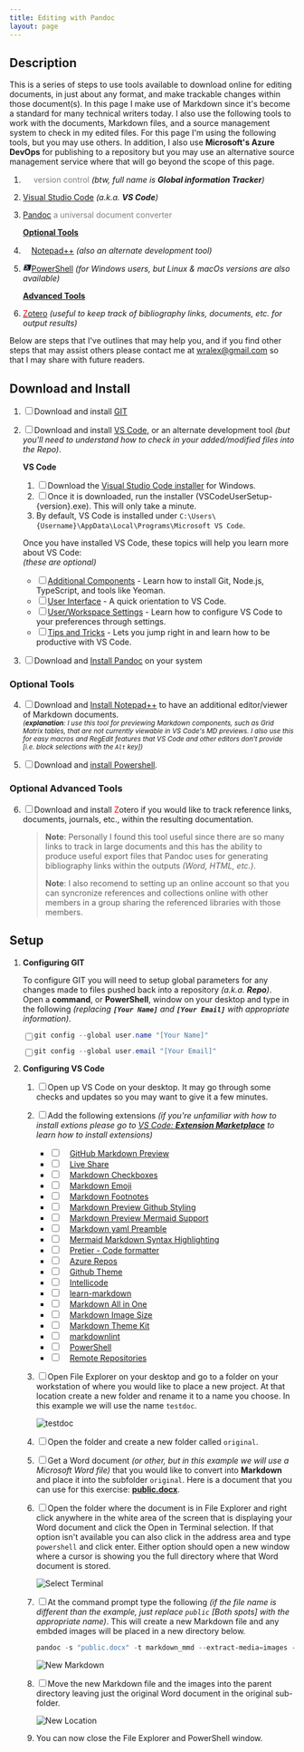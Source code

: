 ```yaml
---
title: Editing with Pandoc
layout: page
---
```

## Description

This is a series of steps to use tools available to download online for
editing documents, in just about any format, and make trackable changes
within those document(s). In this page I make use of Markdown since it's become a
standard for many technical writers today. I also use the following tools to
work with the documents, Markdown files, and a source management system to check
in my edited files. For this page I'm using the following tools, but you may use
others. In addition, I also use **Microsoft's Azure DevOps** for publishing to a
repository but you may use an alternative source management service where that
will go beyond the scope of this page.

1. [<img src="https://git-scm.com/images/logo@2x.png" height="15"/>][GIT]
   <span style="color: grey;">version control</span>
   _(btw, full name is **Global information Tracker**)_
1. [Visual Studio Code] _(a.k.a. **VS Code**)_
1. [Pandoc] <span style="color: grey;">a universal document converter</span>

   **<u>Optional Tools</u>**

1. [<img
   src="https://notepad-plus-plus.org/images/logo.svg"
   height="15" />Notepad++][Notepad++] _(also an alternate development tool)_
1. [<img src="data:image/jpeg;base64,/9j/4AAQSkZJRgABAQAAAQABAAD/2wCEAAYGBgYHBgc
   ICAcKCwoLCg8ODAwODxYQERAREBYiFRkVFRkVIh4kHhweJB42KiYmKjY+NDI0PkxERExfWl98fKcB
   BgYGBgcGBwgIBwoLCgsKDw4MDA4PFhAREBEQFiIVGRUVGRUiHiQeHB4kHjYqJiYqNj40MjQ+TERET
   F9aX3x8p//CABEIAC4ALgMBIgACEQEDEQH/xAAdAAABAwUBAAAAAAAAAAAAAAAIAAYHAQIDBAUJ/9
   oACAEBAAAAACl5eK23eyg0/YZ5pQyOHUuNWGj1YcQTKPLC9Nxe5DPfrWNqqSov/8QAFgEBAQEAAAA
   AAAAAAAAAAAAAAgME/9oACgICEAMQAAAAvJGb0xjSVGQgv//EADcQAAEDAwMABgcGBwAAAAAAAAMB
   AgQABQYHERITMTJBUWEWM0JVcZTSCBUhMFOiVmJygpWz4v/aAAgBAQABPwCjXyxxzPCe7wBEYuz2P
   kDa5q+aKtekeOe/bb80L6q9Jca9/Wz5oX1V6UYx/EFr+bF9VQrra7ihFg3CLK4bc+gMwvHfq5cFXa
   p0tkGDLmP7EcBDO+A2q6oboUm6xXXQxGRiymumFZ+L0Y5271StRNPGWIA7vZ1WRaCtYqry6RQ8up3
   LvG6ivTwSivTwSvs7W5RWi/3XvkSxx2fADP8AutUrgkHCLl3PkuHGZ/e7d37Uoj60qzmVHnCxiZGJ
   OgTOTBjRnSqDn2t0/RX2q1XwYeJXOOWGTeBO5rHYvbErO0zzbRi1pPavuvT3HhL2zAWU/wCMh3Otd
   bnxFYra13WpZL0/YysSwa/ZdJVsNnQQ2O2NOI3cbfJie2+pF6xTTcJLLjNufdb8X1yMapibs7zqP/
   W2sjHqBf5xZ90tV4MXbrdEKjGM8GJx2a2oMU1yuMOCH1kk4ws/qI5GpUeOKLHDHE3YYRtGxPBrE4p
   WrtsyW55kd0ay3A8cMYAglEB5GOTbn1t83ULI9VYeKxseg47cowQsViSQwjIdR9fGsbZqRi12W52v
   Grp06heJyFgGe1zH07U/XLuxQ3+KPWlOC5ObPrZPudkmx48UrpRSyAPCnNvY7f8AP+R//8QAHxEAA
   gICAQUAAAAAAAAAAAAAAQIAAxExQRASEyEi/9oACAECAQE/AKaRYGJJAEFNZGQ5joFG5SQlOTzC30
   W1niM2Z5fSjt1C+eOn/8QAHhEBAAICAQUAAAAAAAAAAAAAAQACAxExEBITISL/2gAIAQMBAT8AyZO
   xAOY5bjpCVssyDfJCvyHMCeP2u+YV10//2Q==" height="15"/>PowerShell][PowerShell]
   _(for Windows users, but Linux & macOs versions are also available)_

   **<u>Advanced Tools</u>**

1. [<span style="color:red">Z</span>otero] _(useful to keep track of
   bibliography links, documents, etc. for output results)_

Below are steps that I've outlines that may help you, and if you
find other steps that may assist others please contact me at <wralex@gmail.com>
so that I may share with future readers.

## Download and Install

1. <input type="checkbox" />Download and install [GIT][GIT Downloads]
2. <input type="checkbox" />Download and install [VS Code][Visual Studio Code],
   or an alternate development tool _(but you'll need to understand how to_
   _check in your added/modified files into the Repo)_.

   **VS Code**

   1. <input type="checkbox" />Download the [Visual Studio Code installer](https://go.microsoft.com/fwlink/?LinkID=534107) for Windows.
   1. <input type="checkbox" />Once it is downloaded, run the installer (VSCodeUserSetup-{version}.exe). This will only take a minute.
   1. By default, VS Code is installed under `C:\Users\{Username}\AppData\Local\Programs\Microsoft VS Code`.

   Once you have installed VS Code, these topics will help you learn more about VS Code:  
   _(these are optional)_

   - <input type="checkbox" />[Additional Components](https://code.visualstudio.com/docs/setup/additional-components)
     \- Learn how to install Git, Node.js, TypeScript, and tools like Yeoman.
   - <input type="checkbox" />[User Interface](https://code.visualstudio.com/docs/getstarted/userinterface)
     \- A quick orientation to VS Code.
   - <input type="checkbox" />[User/Workspace Settings](https://code.visualstudio.com/docs/getstarted/settings)
     \- Learn how to configure VS Code to your preferences through settings.
   - <input type="checkbox" />[Tips and Tricks](https://code.visualstudio.com/docs/getstarted/tips-and-tricks)
     \- Lets you jump right in and learn how to be productive with VS Code.

3. <input type="checkbox" />Download and [Install Pandoc] on your system

### Optional Tools

4. <input type="checkbox" />Download and [Install Notepad++] to have an additional editor/viewer of
   Markdown documents.  
   <small>_(**explanation**: I use this tool for previewing
   Markdown components, such as Grid Matrix tables, that are not currently
   viewable in VS Code's MD previews. I also use this for easy macros and
   RegEdit features that VS Code and other editors don't provide [i.e. block selections with the `Alt` key])_</small>

5. <input type="checkbox" />Download and [install Powershell].

### Optional Advanced Tools

6. <input type="checkbox" />Download and install <span style="color:red">Z</span>otero if
   you would like to track reference links, documents, journals, etc., within
   the resulting documentation.  
   > **Note**: Personally I found this tool useful since there are so many links
   to track in large documents and this has the ability to produce useful
   export files that Pandoc uses for generating bibliography links within the
   outputs _(Word, HTML, etc.)_.
   >
   > **Note**: I also recomend to setting up an online account so that you can
   syncronize references and collections online with other members in a group
   sharing the referenced libraries with those members.

## Setup

1. **Configuring GIT**

   To configure GIT you will need to setup global parameters for any changes
   made to files pushed back into a repository _(a.k.a. **Repo**)_.  
   Open a **command**, or **PowerShell**, window on your desktop and type in the
   following _(replacing **`[Your Name]`** and **`[Your Email]`** with_
   _appropriate information)_.

   <input type="checkbox" style="float:left;" />
   <i title="Copy Text"  style="float:right;" class="fas fa-clipboard" clip-text='git config --global user.name "[Your Name]"'></i>

   ```powershell
   git config --global user.name "[Your Name]"
   ```

   <input type="checkbox" style="float:left;" />
   <i title="Copy Text"  style="float:right;" class="fas fa-clipboard" clip-text='git config --global user.email "[Your Email]"'></i>

   ```powershell
   git config --global user.email "[Your Email]"
   ```

1. **Configuring VS Code**

   1. <input type="checkbox" />Open up VS Code on your desktop. It may go through some checks and updates
      so you may want to give it a few minutes.
   1. <input type="checkbox" />Add the following extensions _(if you're_
      _unfamiliar with how to install extions please go to_
      _[VS Code: **Extension Marketplace**] to learn how to install extensions)_
      - <input type="checkbox" />[<img src="https://bierner.gallerycdn.vsassets.io/extensions/bierner/github-markdown-preview/0.3.0/1651533762167/Microsoft.VisualStudio.Services.Icons.Default" height="15" />GitHub Markdown Preview][GitHub Markdown Preview]
        <i title="Copy Text" class="fas fa-clipboard" clip-text="GitHub Markdown Preview"></i>
      - <input type="checkbox" />[<img src="https://ms-vsliveshare.gallerycdn.vsassets.io/extensions/ms-vsliveshare/vsliveshare/1.0.5834/1678124842214/Microsoft.VisualStudio.Services.Icons.Default" height="15" />Live Share][Live Share]
        <i title="Copy Text" class="fas fa-clipboard" clip-text="Live Share"></i>
      - <input type="checkbox" />[<img src="https://bierner.gallerycdn.vsassets.io/extensions/bierner/markdown-checkbox/0.4.0/1667513871796/Microsoft.VisualStudio.Services.Icons.Default" height="15" />Markdown Checkboxes][Markdown Checkboxes]
        <i title="Copy Text" class="fas fa-clipboard" clip-text="Markdown Checkboxes"></i>
      - <input type="checkbox" />[<img src="https://bierner.gallerycdn.vsassets.io/extensions/bierner/markdown-emoji/0.3.0/1657843376933/Microsoft.VisualStudio.Services.Icons.Default" height="15" />Markdown Emoji][Markdown Emoji]
        <i title="Copy Text" class="fas fa-clipboard" clip-text="Markdown Emoji"></i>
      - <input type="checkbox" />[<img src="https://bierner.gallerycdn.vsassets.io/extensions/bierner/markdown-footnotes/0.1.1/1668806677422/Microsoft.VisualStudio.Services.Icons.Default" height="15" />Markdown Footnotes][Markdown Footnotes]
        <i title="Copy Text" class="fas fa-clipboard" clip-text="Markdown Footnotes"></i>
      - <input type="checkbox" />[<img src="https://bierner.gallerycdn.vsassets.io/extensions/bierner/markdown-preview-github-styles/1.0.1/1642545629948/Microsoft.VisualStudio.Services.Icons.Default" height="15" />Markdown Preview Github Styling][Markdown Preview Github Styling]
        <i title="Copy Text" class="fas fa-clipboard" clip-text="Markdown Preview Github Styling"></i>
      - <input type="checkbox" />[<img src="https://bierner.gallerycdn.vsassets.io/extensions/bierner/markdown-mermaid/1.17.7/1678235901215/Microsoft.VisualStudio.Services.Icons.Default" height="15" />Markdown Preview Mermaid Support][Markdown Preview Mermaid Support]
        <i title="Copy Text" class="fas fa-clipboard" clip-text="Markdown Preview Mermaid Support"></i>
      - <input type="checkbox" />[<img src="https://bierner.gallerycdn.vsassets.io/extensions/bierner/markdown-yaml-preamble/0.1.0/1631131915840/Microsoft.VisualStudio.Services.Icons.Default" height="15" />Markdown yaml Preamble][Markdown yaml Preamble]
        <i title="Copy Text" class="fas fa-clipboard" clip-text="Markdown yaml Preamble"></i>
      - <input type="checkbox" />[<img src="https://bpruitt-goddard.gallerycdn.vsassets.io/extensions/bpruitt-goddard/mermaid-markdown-syntax-highlighting/1.5.1/1676597143386/Microsoft.VisualStudio.Services.Icons.Default" height="15" />Mermaid Markdown Syntax Highlighting][Mermaid Markdown Syntax Highlighting]
        <i title="Copy Text" class="fas fa-clipboard" clip-text="Mermaid Markdown Syntax Highlighting"></i>
      - <input type="checkbox" />[<img src="https://esbenp.gallerycdn.vsassets.io/extensions/esbenp/prettier-vscode/9.10.4/1673460374911/Microsoft.VisualStudio.Services.Icons.Default" height="15" />Pretier - Code formatter][Pretier - Code formatter]
        <i title="Copy Text" class="fas fa-clipboard" clip-text="Pretier - Code formatter"></i>
      - <input type="checkbox" />[<img src="https://ms-vscode.gallerycdn.vsassets.io/extensions/ms-vscode/azure-repos/0.29.2023030801/1678268706093/Microsoft.VisualStudio.Services.Icons.Default" height="15" />Azure Repos][Azure Repos]
        <i title="Copy Text" class="fas fa-clipboard" clip-text="Azure Repos"></i>
      - <input type="checkbox" />[<img src="https://github.gallerycdn.vsassets.io/extensions/github/github-vscode-theme/6.3.3/1673918670432/Microsoft.VisualStudio.Services.Icons.Default" height="15" />Github Theme][Github Theme]
        <i title="Copy Text" class="fas fa-clipboard" clip-text="Github Theme"></i>
      - <input type="checkbox" />[<img src="https://visualstudioexptteam.gallerycdn.vsassets.io/extensions/visualstudioexptteam/vscodeintellicode/1.2.30/1673034060126/Microsoft.VisualStudio.Services.Icons.Default" height="15" />Intellicode][Intellicode]
        <i title="Copy Text" class="fas fa-clipboard" clip-text="Intellicode"></i>
      - <input type="checkbox" />[<img src="https://docsmsft.gallerycdn.vsassets.io/extensions/docsmsft/docs-markdown/0.2.117/1670976096682/Microsoft.VisualStudio.Services.Icons.Default" height="15" />learn-markdown][learn-markdown]
        <i title="Copy Text" class="fas fa-clipboard" clip-text="learn-markdown"></i>
      - <input type="checkbox" />[<img src="https://yzhang.gallerycdn.vsassets.io/extensions/yzhang/markdown-all-in-one/3.5.0/1668948176406/Microsoft.VisualStudio.Services.Icons.Default" height="15" />Markdown All in One][Markdown All in One]
        <i title="Copy Text" class="fas fa-clipboard" clip-text="Markdown All in One"></i>
      - <input type="checkbox" />[<img src="https://bierner.gallerycdn.vsassets.io/extensions/bierner/markdown-image-size/0.0.4/1556842265146/Microsoft.VisualStudio.Services.Icons.Default" height="15" />Markdown Image Size][Markdown Image Size]
        <i title="Copy Text" class="fas fa-clipboard" clip-text="Markdown Image Size"></i>
      - <input type="checkbox" />[<img src="https://ms-vscode.gallerycdn.vsassets.io/extensions/ms-vscode/theme-markdownkit/0.1.4/1499504007109/Microsoft.VisualStudio.Services.Icons.Default" height="15" />Markdown Theme Kit][Markdown Theme Kit]
        <i title="Copy Text" class="fas fa-clipboard" clip-text="Markdown Theme Kit"></i>
      - <input type="checkbox" />[<img src="https://davidanson.gallerycdn.vsassets.io/extensions/davidanson/vscode-markdownlint/0.49.0/1673500187272/Microsoft.VisualStudio.Services.Icons.Default" height="15" />markdownlint][markdownlint]
        <i title="Copy Text" class="fas fa-clipboard" clip-text="markdownlint"></i>
      - <input type="checkbox" />[<img src="https://ms-vscode.gallerycdn.vsassets.io/extensions/ms-vscode/powershell/2023.2.1/1677183697434/Microsoft.VisualStudio.Services.Icons.Default" height="15" />PowerShell][VS Code PowerShell]
        <i title="Copy Text" class="fas fa-clipboard" clip-text="PowerShell"></i>
      - <input type="checkbox" />[<img src="https://ms-vscode.gallerycdn.vsassets.io/extensions/ms-vscode/remote-repositories/0.31.2023030901/1678353498718/Microsoft.VisualStudio.Services.Icons.Default" height="15" />Remote Repositories][Remote Repositories]
        <i title="Copy Text" class="fas fa-clipboard" clip-text="Remote Repositories"></i>
   1. <input type="checkbox" />Open File Explorer on your desktop and go to a folder on your workstation
      of where you would like to place a new project. At that location create a
      new folder and rename it to a name you choose. In this example we will use
      the name `testdoc`<i title="Copy Text"  style="float:right;" class="fas fa-clipboard" clip-text='testdoc'></i>.

      ![testdoc](/images/new_testdoc_folder.png)
   1. <input type="checkbox" />Open the folder and create a new folder called `original`<i title="Copy Text"  style="float:right;" class="fas fa-clipboard" clip-text='original'></i>.
   1. <input type="checkbox" />Get a Word document _(or other, but in this_
      _example we will use a Microsoft Word file)_ that you would like to
      convert into **Markdown** and place it into the subfolder `original`. Here
      is a document that you can use for this exercise:
      **[public.docx](/samples/public.docx)**.
   1. <input type="checkbox" />Open the folder where the document is in File
      Explorer and right click anywhere in the white area of the screen that is
      displaying your Word document and click the Open in Terminal selection.
      If that option isn't available you can also click in the address area and
      type `powershell` and click enter. Either option should open a new window
      where a cursor is showing you the full directory where that Word document
      is stored.

      ![Select Terminal](/images/Select_terminal.png)

   1. <input type="checkbox" />At the command prompt type the following _(if the_
      _file name is different than the example, just replace `public` [Both_
      _spots] with the appropriate name)_. This will create a new Markdown file
      and any embded images will be placed in a new directory below.

      ```powershell
      pandoc -s "public.docx" -t markdown_mmd --extract-media=images -o "public.md"
      ```

      ![New Markdown](/images/new_markdown.png)

   1. <input type="checkbox" />Move the new Markdown file and the images
      into the parent directory leaving just the original Word document in the
      original sub-folder.

      ![New Location](/images/new_location.png)

   1. You can now close the File Explorer and PowerShell window.

[GIT]: https://git-scm.com/about "git --local-branching-on-the-cheap"
[GIT Downloads]: https://git-scm.com/downloads "git --fast-version-control"
[Visual Studio Code]: https://code.visualstudio.com "Microsoft's Visual Studio Code"
[Pandoc]: https://pandoc.org "Pandoc, a universal document converter"
[Notepad++]: https://notepad-plus-plus.org "Notepad++, a free source code editor and Notepad replacement"
[Install Pandoc]: https://pandoc.org/installing.html "Download and install Pandoc"
[Install Notepad++]: https://notepad-plus-plus.org/downloads "Notepad++ Downloads"
[PowerShell]: https://learn.microsoft.com/en-us/powershell/scripting/overview
[Install Powershell]: https://learn.microsoft.com/en-us/powershell/scripting/install/installing-powershell-on-windows "Installing PowerShell on Windows"
[<span style="color:red">z</span>otero]: https://www.zotero.org "zotero, Your personal research assistant"
[VS Code: **Extension Marketplace**]: https://code.visualstudio.com/docs/editor/extension-marketplace
[GitHub Markdown Preview]: https://marketplace.visualstudio.com/items?itemName=bierner.github-markdown-preview
[Live Share]: https://marketplace.visualstudio.com/items?itemName=MS-vsliveshare.vsliveshare
[Markdown Checkboxes]: https://marketplace.visualstudio.com/items?itemName=bierner.markdown-checkbox
[Markdown Emoji]: https://marketplace.visualstudio.com/items?itemName=bierner.markdown-emoji
[Markdown Footnotes]: https://marketplace.visualstudio.com/items?itemName=bierner.markdown-footnotes
[Markdown Preview Github Styling]: https://marketplace.visualstudio.com/items?itemName=bierner.markdown-preview-github-styles
[Markdown Preview Mermaid Support]: https://marketplace.visualstudio.com/items?itemName=bierner.markdown-mermaid
[Markdown yaml Preamble]: https://marketplace.visualstudio.com/items?itemName=bierner.markdown-yaml-preamble
[Mermaid Markdown Syntax Highlighting]: https://marketplace.visualstudio.com/items?itemName=bpruitt-goddard.mermaid-markdown-syntax-highlighting
[Pretier - Code formatter]: https://marketplace.visualstudio.com/items?itemName=esbenp.prettier-vscode
[Azure Repos]: https://marketplace.visualstudio.com/items?itemName=ms-vscode.azure-repos
[Github Theme]: https://marketplace.visualstudio.com/items?itemName=GitHub.github-vscode-theme
[Intellicode]: https://marketplace.visualstudio.com/items?itemName=VisualStudioExptTeam.vscodeintellicode
[learn-markdown]: https://marketplace.visualstudio.com/items?itemName=docsmsft.docs-markdown
[Markdown All in One]: https://marketplace.visualstudio.com/items?itemName=yzhang.markdown-all-in-one
[Markdown Image Size]: https://marketplace.visualstudio.com/items?itemName=bierner.markdown-image-size
[Markdown Theme Kit]: https://marketplace.visualstudio.com/items?itemName=ms-vscode.Theme-MarkdownKit
[markdownlint]: https://marketplace.visualstudio.com/items?itemName=DavidAnson.vscode-markdownlint
[VS Code PowerShell]: https://marketplace.visualstudio.com/items?itemName=ms-vscode.PowerShell
[Remote Repositories]: https://marketplace.visualstudio.com/items?itemName=ms-vscode.remote-repositories

